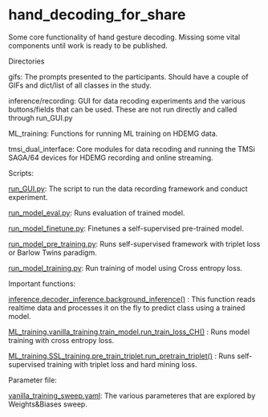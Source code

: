 # hand_decoding_for_share
Some core functionality of hand gesture decoding. Missing some vital components until work is ready to be published.  

Directories   

gifs: The prompts presented to the participants. Should have a couple of GIFs and dict/list of all classes in the study.   


inference/recording: GUI for data recoding experiments and the various buttons/fields that can be used. These are not run directly and called through run_GUI.py   

ML_training: Functions for running ML training on HDEMG data.   

tmsi_dual_interface: Core modules for data recoding and running the TMSi SAGA/64 devices for HDEMG recording and online streaming.   

Scripts:   

[run_GUI.py](run_gui.py): The script to run the data recording framework and conduct experiment.   

[run_model_eval.py](run_model_eval.py): Runs evaluation of trained model.   

[run_model_finetune.py](run_model_finetune.py): Finetunes a self-supervised pre-trained model.    

[run_model_pre_training.py](run_model_pre_training.py): Runs self-supervised framework with triplet loss or Barlow Twins paradigm.   

[run_model_training.py](run_model_training.py): Run training of model using Cross entropy loss.    


Important functions:    

[inference.decoder_inference.background_inference()](inference/decoder_inference.py) : This function reads realtime data and processes it on the fly to predict class using a trained model.    

[ML_training.vanilla_training.train_model.run_train_loss_CH()](ML_training/vanilla_training/train_model.py) : Runs model training with cross entropy loss.   

[ML_training.SSL_training.pre_train_triplet.run_pretrain_triplet()](ML_training/SSL_training/pre_train_triplet.py) : Runs self-supervised training with triplet loss and hard mining loss.    

Parameter file:

[vanilla_training_sweep.yaml](vanilla_training_sweep.yaml): The various parameteres that are explored by Weights&Biases sweep.
